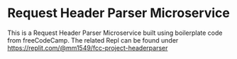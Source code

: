 # Request Header Parser Microservice

This is a Request Header Parser Microservice built using boilerplate code from freeCodeCamp. The related Repl can be found under https://replit.com/@mm1549/fcc-project-headerparser
